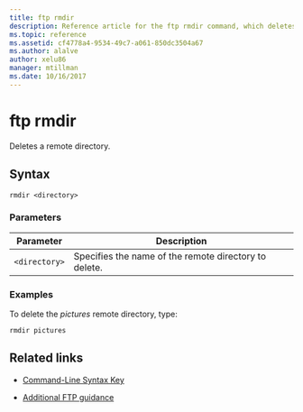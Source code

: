 ```yaml
---
title: ftp rmdir
description: Reference article for the ftp rmdir command, which deletes a root directory.
ms.topic: reference
ms.assetid: cf4778a4-9534-49c7-a061-850dc3504a67
ms.author: alalve
author: xelu86
manager: mtillman
ms.date: 10/16/2017
---
```


# ftp rmdir



Deletes a remote directory.

## Syntax

```
rmdir <directory>
```

### Parameters

| Parameter | Description |
| --------- | ----------- |
| `<directory>` | Specifies the name of the remote directory to delete. |

### Examples

To delete the *pictures* remote directory, type:

```
rmdir pictures
```

## Related links

- [Command-Line Syntax Key](command-line-syntax-key.md)

- [Additional FTP guidance](/previous-versions/orphan-topics/ws.10/cc756013(v=ws.10))
